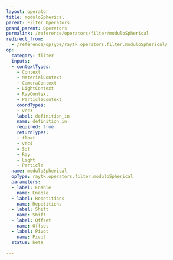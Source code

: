 ```yaml
---
layout: operator
title: moduloSpherical
parent: Filter Operators
grand_parent: Operators
permalink: /reference/operators/filter/moduloSpherical
redirect_from:
  - /reference/opType/raytk.operators.filter.moduloSpherical/
op:
  category: filter
  inputs:
  - contextTypes:
    - Context
    - MaterialContext
    - CameraContext
    - LightContext
    - RayContext
    - ParticleContext
    coordTypes:
    - vec3
    label: definition_in
    name: definition_in
    required: true
    returnTypes:
    - float
    - vec4
    - Sdf
    - Ray
    - Light
    - Particle
  name: moduloSpherical
  opType: raytk.operators.filter.moduloSpherical
  parameters:
  - label: Enable
    name: Enable
  - label: Repetitions
    name: Repetitions
  - label: Shift
    name: Shift
  - label: Offset
    name: Offset
  - label: Pivot
    name: Pivot
  status: beta

---
```

